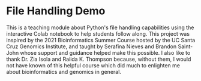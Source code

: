 # File Handling Demo
This is a teaching module about Python's file handling capabilities using the interactive Colab notebook to help students follow along. This project was inspired by the 2021 Bioinformatics Summer Course hosted by the UC Santa Cruz Genomics Institute, and taught by Serafina Nieves and Brandon Saint-John whose support and guidance helped make this possible. I also like to thank Dr. Zia Isola and Raiida K. Thompson because, without them, I would not have known of this helpful course which did much to enlighten me about bioinformatics and genomics in general.
